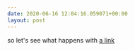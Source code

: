 ```yaml
---
date: 2020-06-16 12:04:16.059071+00:00
layout: post
---
```


so let's see what happens with [a link](http://www.duckduckgo.com)